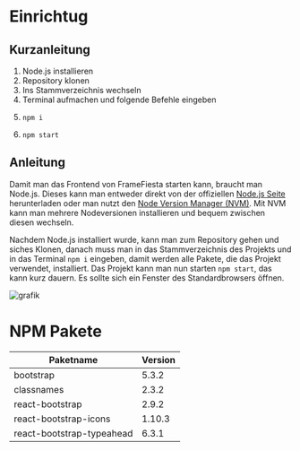 # Einrichtug

## Kurzanleitung
1. Node.js installieren
2. Repository klonen
3. Ins Stammverzeichnis wechseln
4. Terminal aufmachen und folgende Befehle eingeben
5. ```console
   npm i
   ```
6. ```console
   npm start
   ```

## Anleitung
Damit man das Frontend von FrameFiesta starten kann, braucht man Node.js. Dieses kann man entweder direkt von der offiziellen [Node.js Seite](https://nodejs.org/en/download) herunterladen oder man nutzt den [Node Version Manager (NVM)](https://www.freecodecamp.org/news/node-version-manager-nvm-install-guide/). Mit NVM kann man mehrere Nodeversionen installieren und bequem zwischen diesen wechseln.

Nachdem Node.js installiert wurde, kann man zum Repository gehen und siches Klonen, danach muss man in das Stammverzeichnis des Projekts und in das Terminal `npm i` eingeben, damit werden alle Pakete, die das Projekt verwendet, installiert.
Das Projekt kann man nun starten `npm start`, das kann kurz dauern. Es sollte sich ein Fenster des Standardbrowsers öffnen.

![grafik](https://github.com/JannikKrusch/framefiesta/assets/96232216/746b001e-6587-4daf-8398-9caeb1a90deb)

# NPM Pakete
| Paketname                 | Version |
| ------------------------- | ------- |
| bootstrap                 | 5.3.2   |
| classnames                | 2.3.2   |
| react-bootstrap           | 2.9.2   |
| react-bootstrap-icons     | 1.10.3  |
| react-bootstrap-typeahead | 6.3.1   |
